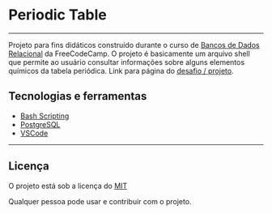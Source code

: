 # Periodic Table

<hr/>

Projeto para fins didáticos construído durante o curso de [Bancos de Dados Relacional](https://www.freecodecamp.org/learn/relational-database/) da FreeCodeCamp. O projeto é basicamente um arquivo shell que permite ao usuário consultar informações sobre alguns elementos químicos da tabela periódica. Link para página do [desafio / projeto](https://www.freecodecamp.org/learn/relational-database/build-a-periodic-table-database-project/build-a-periodic-table-database).  
 

## Tecnologias e ferramentas

- [Bash Scripting](https://ryanstutorials.net/bash-scripting-tutorial/)
- [PostgreSQL](https://www.postgresql.org/)
- [VSCode](https://code.visualstudio.com/)


<hr/>

## Licença 

O projeto está sob a licença do [MIT](./LICENSE)

Qualquer pessoa pode usar e contribuir com o projeto. 